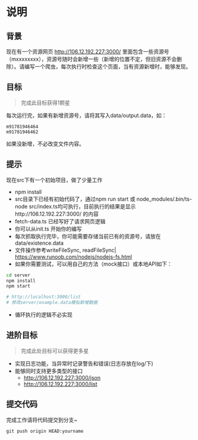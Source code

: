 # 说明

## 背景

现在有一个资源网页
http://106.12.192.227:3000/
里面包含一些资源号（mxxxxxxxx），资源号随时会新增一些（新增的位置不定，但旧资源不会删除）。请编写一个爬虫，每次执行时检查这个页面，当有资源新增时，能够发现。


## 目标

> 完成此目标获得1颗星

每次运行完，如果有新增资源号，请将其写入data/output.data，如：

```
m91781946464
m91781946462
```
如果没新增，不必改变文件内容。

## 提示

现在src下有一个初始项目，做了少量工作

* npm install
* src目录下已经有初始代码了，通过npm run start 或 node_modules/.bin/ts-node src/index.ts均可执行，目前执行的结果是显示http://106.12.192.227:3000/
的内容
* fetch-data.ts 已经写好了请求网页逻辑
* 你可以从init.ts 开始你的编写
* 每次抓取执行完毕，你可能需要存储当前已有的资源号，请放在data/existence.data
* 文件操作参考writeFileSync, readFileSync| https://www.runoob.com/nodejs/nodejs-fs.html
* 如果你需要测试，可以用自己的方法（mock接口）或本地API如下：
```bash
cd server
npm install
npm start

# http://localhost:3000/list
# 修改server/example.data模拟新增数据
```

* 循环执行的逻辑不必实现



## 进阶目标

> 完成此处目标可以获得更多星

* 实现日志功能，当异常时记录警告和错误(日志存放在log/下)
* 能够同时支持更多类型的接口
  * http://106.12.192.227:3000/json
  * http://106.12.192.227:3000/list

## 提交代码

完成工作请将代码提交到分支~

```
git push origin HEAD:yourname
```

